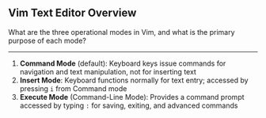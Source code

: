 ## Vim Text Editor Overview

What are the three operational modes in Vim, and what is the primary purpose of each mode?

---

1. **Command Mode** (default): Keyboard keys issue commands for navigation and text manipulation, not for inserting text
2. **Insert Mode**: Keyboard functions normally for text entry; accessed by pressing `i` from Command mode
3. **Execute Mode** (Command-Line Mode): Provides a command prompt accessed by typing `:` for saving, exiting, and advanced commands

